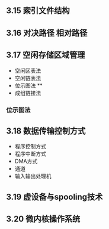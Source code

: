 ## 3.15 索引文件结构

## 3.16 对决路径 相对路径

## 3.17 空闲存储区域管理

- 空闲区表法
- 空闲链表法
- 位示图法 **
- 成组链接法

### 位示图法

## 3.18 数据传输控制方式

- 程序控制方式
- 程序中断方式
- DMA方式
- 通道
- 输入输出处理机

## 3.19 虚设备与spooling技术


## 3.20 微内核操作系统
